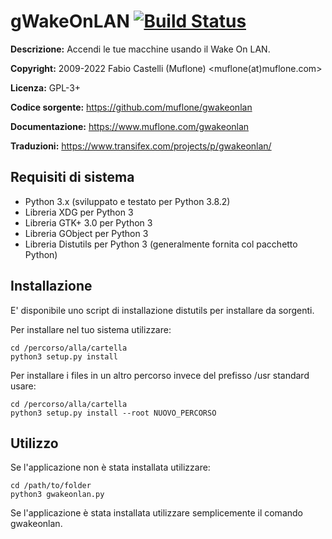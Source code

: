 gWakeOnLAN [![Build Status](https://travis-ci.org/muflone/gwakeonlan.svg?branch=master)](https://travis-ci.org/muflone/gwakeonlan)
==========
**Descrizione:** Accendi le tue macchine usando il Wake On LAN.

**Copyright:** 2009-2022 Fabio Castelli (Muflone) <muflone(at)muflone.com>

**Licenza:** GPL-3+

**Codice sorgente:** https://github.com/muflone/gwakeonlan

**Documentazione:** https://www.muflone.com/gwakeonlan

**Traduzioni:** https://www.transifex.com/projects/p/gwakeonlan/

Requisiti di sistema
--------------------

* Python 3.x (sviluppato e testato per Python 3.8.2)
* Libreria XDG per Python 3
* Libreria GTK+ 3.0 per Python 3
* Libreria GObject per Python 3
* Libreria Distutils per Python 3 (generalmente fornita col pacchetto Python)

Installazione
-------------

E' disponibile uno script di installazione distutils per installare da sorgenti.

Per installare nel tuo sistema utilizzare:

    cd /percorso/alla/cartella
    python3 setup.py install

Per installare i files in un altro percorso invece del prefisso /usr standard
usare:

    cd /percorso/alla/cartella
    python3 setup.py install --root NUOVO_PERCORSO

Utilizzo
--------

Se l'applicazione non è stata installata utilizzare:

    cd /path/to/folder
    python3 gwakeonlan.py

Se l'applicazione è stata installata utilizzare semplicemente il comando
gwakeonlan.
